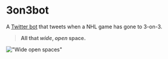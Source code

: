 # 3on3bot
A [Twitter bot](http://3on3bot.com/) that tweets when a NHL game has gone to 3-on-3.

>**All that *wide*, *open* space.**

!["Wide open spaces"](https://cbschicago.files.wordpress.com/2011/06/102204487_10.jpg)
